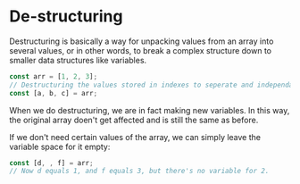 # De-structuring

Destructuring is basically a way for unpacking values from an array into several values, or in other words, to break a complex structure down to smaller data structures like variables.<br>

```javascript
const arr = [1, 2, 3];
// Destructuring the values stored in indexes to seperate and independant variables of a, b, and c:
const [a, b, c] = arr;
```
When we do destructuring, we are in fact making new variables. In this way, the original array doen't get affected and is still the same as before.<br>

If we don't need certain values of the array, we can simply leave the variable space for it empty:
```javascript
const [d, , f] = arr;
// Now d equals 1, and f equals 3, but there's no variable for 2.
```
